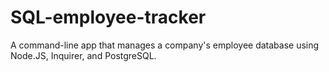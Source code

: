 # SQL-employee-tracker
A command-line app that manages a company's employee database using Node.JS, Inquirer, and PostgreSQL.
